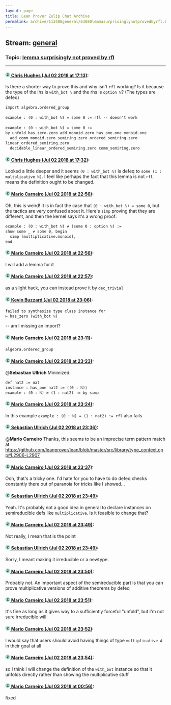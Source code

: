 ```yaml
---
layout: page
title: Lean Prover Zulip Chat Archive 
permalink: archive/113488general/63880lemmasurprisinglynotprovedbyrfl.html
---
```


## Stream: [general](index.html)
### Topic: [lemma surprisingly not proved by rfl](63880lemmasurprisinglynotprovedbyrfl.html)

---

#### [![Click to go to Zulip](../../assets/img/zulip2.png) Chris Hughes (Jul 02 2018 at 17:13)](https://leanprover.zulipchat.com/#narrow/stream/113488-general/topic/lemma%20surprisingly%20not%20proved%20by%20rfl/near/128969240):
Is there a shorter way to prove this and why isn't `rfl` working? Is it because the type of the lhs is `with_bot ℕ` and the rhs is `option ℕ`? (The types are defeq)

```lean
import algebra.ordered_group

example : (0 : with_bot ℕ) = some 0 := rfl -- doesn't work

example : (0 : with_bot ℕ) = some 0 :=
by unfold has_zero.zero add_monoid.zero has_one.one monoid.one 
  add_comm_monoid.zero semiring.zero ordered_semiring.zero linear_ordered_semiring.zero
  decidable_linear_ordered_semiring.zero comm_semiring.zero
```

#### [![Click to go to Zulip](../../assets/img/zulip2.png) Chris Hughes (Jul 02 2018 at 17:32)](https://leanprover.zulipchat.com/#narrow/stream/113488-general/topic/lemma%20surprisingly%20not%20proved%20by%20rfl/near/128970431):
Looked a little deeper and it seems `(0 : with_bot ℕ)` is defeq to `some (1 : multplicative ℕ)`. I feel like perhaps the fact that this lemma is not `rfl` means the definition ought to be changed.

#### [![Click to go to Zulip](../../assets/img/zulip2.png) Mario Carneiro (Jul 02 2018 at 22:56)](https://leanprover.zulipchat.com/#narrow/stream/113488-general/topic/lemma%20surprisingly%20not%20proved%20by%20rfl/near/128986937):
Oh, this is weird! It is in fact the case that `(0 : with_bot ℕ) = some 0`, but the tactics are very confused about it. Here's `simp` proving that they are different, and then the kernel says it's a wrong proof:
```
example : (0 : with_bot ℕ) ≠ (some 0 : option ℕ) :=
show some _ ≠ some 0, begin
  simp [multiplicative.monoid],
end
```

#### [![Click to go to Zulip](../../assets/img/zulip2.png) Mario Carneiro (Jul 02 2018 at 22:56)](https://leanprover.zulipchat.com/#narrow/stream/113488-general/topic/lemma%20surprisingly%20not%20proved%20by%20rfl/near/128986953):
I will add a lemma for it

#### [![Click to go to Zulip](../../assets/img/zulip2.png) Mario Carneiro (Jul 02 2018 at 22:57)](https://leanprover.zulipchat.com/#narrow/stream/113488-general/topic/lemma%20surprisingly%20not%20proved%20by%20rfl/near/128986995):
as a slight hack, you can instead prove it by `dec_trivial`

#### [![Click to go to Zulip](../../assets/img/zulip2.png) Kevin Buzzard (Jul 02 2018 at 23:06)](https://leanprover.zulipchat.com/#narrow/stream/113488-general/topic/lemma%20surprisingly%20not%20proved%20by%20rfl/near/128987480):
```
failed to synthesize type class instance for
⊢ has_zero (with_bot ℕ)
```

-- am I missing an import?

#### [![Click to go to Zulip](../../assets/img/zulip2.png) Mario Carneiro (Jul 02 2018 at 23:11)](https://leanprover.zulipchat.com/#narrow/stream/113488-general/topic/lemma%20surprisingly%20not%20proved%20by%20rfl/near/128987708):
`algebra.ordered_group`

#### [![Click to go to Zulip](../../assets/img/zulip2.png) Mario Carneiro (Jul 02 2018 at 23:23)](https://leanprover.zulipchat.com/#narrow/stream/113488-general/topic/lemma%20surprisingly%20not%20proved%20by%20rfl/near/128988232):
@**Sebastian Ullrich** Minimized:
```
def nat2 := nat
instance : has_one nat2 := ⟨(0 : ℕ)⟩
example : (0 : ℕ) ≠ (1 : nat2) := by simp
```

#### [![Click to go to Zulip](../../assets/img/zulip2.png) Mario Carneiro (Jul 02 2018 at 23:24)](https://leanprover.zulipchat.com/#narrow/stream/113488-general/topic/lemma%20surprisingly%20not%20proved%20by%20rfl/near/128988318):
In this example `example : (0 : ℕ) = (1 : nat2) := rfl` also fails

#### [![Click to go to Zulip](../../assets/img/zulip2.png) Sebastian Ullrich (Jul 02 2018 at 23:36)](https://leanprover.zulipchat.com/#narrow/stream/113488-general/topic/lemma%20surprisingly%20not%20proved%20by%20rfl/near/128988873):
@**Mario Carneiro** Thanks, this seems to be an imprecise term pattern match at https://github.com/leanprover/lean/blob/master/src/library/type_context.cpp#L2906-L2907

#### [![Click to go to Zulip](../../assets/img/zulip2.png) Mario Carneiro (Jul 02 2018 at 23:37)](https://leanprover.zulipchat.com/#narrow/stream/113488-general/topic/lemma%20surprisingly%20not%20proved%20by%20rfl/near/128988933):
Ooh, that's a tricky one. I'd hate for you to have to do defeq checks constantly there out of paranoia for tricks like I showed...

#### [![Click to go to Zulip](../../assets/img/zulip2.png) Sebastian Ullrich (Jul 02 2018 at 23:49)](https://leanprover.zulipchat.com/#narrow/stream/113488-general/topic/lemma%20surprisingly%20not%20proved%20by%20rfl/near/128989538):
Yeah. It's probably not a good idea in general to declare instances on semireducible defs like `multiplicative`. Is it feasible to change that?

#### [![Click to go to Zulip](../../assets/img/zulip2.png) Mario Carneiro (Jul 02 2018 at 23:49)](https://leanprover.zulipchat.com/#narrow/stream/113488-general/topic/lemma%20surprisingly%20not%20proved%20by%20rfl/near/128989548):
Not really, I mean that is the point

#### [![Click to go to Zulip](../../assets/img/zulip2.png) Sebastian Ullrich (Jul 02 2018 at 23:49)](https://leanprover.zulipchat.com/#narrow/stream/113488-general/topic/lemma%20surprisingly%20not%20proved%20by%20rfl/near/128989559):
Sorry, I meant making it irreducible or a newtype.

#### [![Click to go to Zulip](../../assets/img/zulip2.png) Mario Carneiro (Jul 02 2018 at 23:50)](https://leanprover.zulipchat.com/#narrow/stream/113488-general/topic/lemma%20surprisingly%20not%20proved%20by%20rfl/near/128989625):
Probably not. An important aspect of the semireducible part is that you can prove multiplicative versions of additive theorems by defeq

#### [![Click to go to Zulip](../../assets/img/zulip2.png) Mario Carneiro (Jul 02 2018 at 23:51)](https://leanprover.zulipchat.com/#narrow/stream/113488-general/topic/lemma%20surprisingly%20not%20proved%20by%20rfl/near/128989657):
It's fine as long as it gives way to a sufficiently forceful "unfold", but I'm not sure irreducible will

#### [![Click to go to Zulip](../../assets/img/zulip2.png) Mario Carneiro (Jul 02 2018 at 23:52)](https://leanprover.zulipchat.com/#narrow/stream/113488-general/topic/lemma%20surprisingly%20not%20proved%20by%20rfl/near/128989728):
I would say that users should avoid having things of type `multiplicative A` in their goal at all

#### [![Click to go to Zulip](../../assets/img/zulip2.png) Mario Carneiro (Jul 02 2018 at 23:54)](https://leanprover.zulipchat.com/#narrow/stream/113488-general/topic/lemma%20surprisingly%20not%20proved%20by%20rfl/near/128989802):
so I think I will change the definition of the `with_bot` instance so that it unfolds directly rather than showing the multiplicative stuff

#### [![Click to go to Zulip](../../assets/img/zulip2.png) Mario Carneiro (Jul 03 2018 at 00:56)](https://leanprover.zulipchat.com/#narrow/stream/113488-general/topic/lemma%20surprisingly%20not%20proved%20by%20rfl/near/128992229):
fixed

